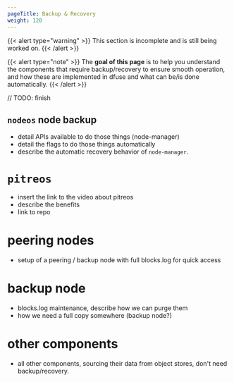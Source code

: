 ```yaml
---
pageTitle: Backup & Recovery
weight: 120
---
```


{{< alert type="warning" >}}
This section is incomplete and is still being worked on.
{{< /alert >}}


{{< alert type="note" >}}
The **goal of this page** is to help you
understand the components that require backup/recovery to ensure
smooth operation, and how these are implemented in dfuse and what can
be/is done automatically.
{{< /alert >}}


// TODO: finish

## `nodeos` node backup

* detail APIs available to do those things (node-manager)
* detail the flags to do those things automatically
* describe the automatic recovery behavior of `node-manager`.

# `pitreos`

* insert the link to the video about pitreos
* describe the benefits
* link to repo

# peering nodes

* setup of a peering / backup node with full blocks.log for quick access

# backup node

* blocks.log maintenance, describe how we can purge them
* how we need a full copy somewhere (backup node?)

# other components

* all other components, sourcing their data from object stores, don't need backup/recovery.
